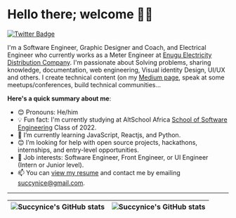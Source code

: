 # Hello there; welcome 👋🏾

[![Twitter Badge](https://img.shields.io/badge/-@succynice-1ca0f1?style=for-the-badge&logo=twitter&logoColor=white&link=https://twitter.com/succynice)](https://twitter.com/succynice)

I'm a Software Engineer, Graphic Designer and Coach, and Electrical Engineer who currently works as a Meter Engineer at [Enugu Electricity Distribution Company](https://www.enugudisco.com/). I'm passionate about Solving problems, sharing knowledge, documentation, web engineering, Visual identity Design, UI/UX and others. I create technical content  (on my [Medium page](https://medium.com/@succynice), speak at some meetups/conferences, build technical communities...

**Here's a quick summary about me**:

- 😊 Pronouns: He/him
- 💡 Fun fact: I'm currently studying at AltSchool Africa [School of Software Engineering](https://altschoolafrica.com/schools/engineering) Class of 2022.
- 🌱 I’m currently learning JavaScript, Reactjs, and Python.
- 😊 I’m looking for help with open source projects, hackathons, internships, and entry-level opportunities.
- 💼 Job interests: Software Engineer, Front Engineer, or UI Engineer (Intern or Junior level).
- 📫 You can [view my resume](#) and contact me by emailing succynice@gmail.com.

---

| <img align="center" src="https://github-readme-stats.vercel.app/api?username=succynice&show_icons=true&include_all_commits=true&hide_border=true" alt="Succynice's GitHub stats" /> | <img align="center" src="https://github-readme-stats.vercel.app/api/top-langs/?username=succynice&langs_count=8&layout=compact&hide_border=true" alt="Succynice's GitHub stats" /> |
| ------------- | ------------- |
